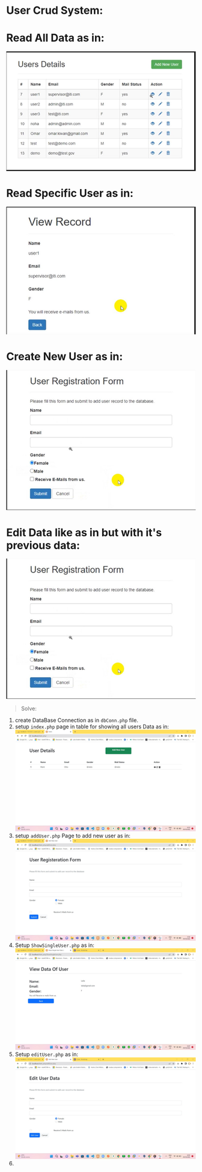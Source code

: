 # User Crud System:

# Read All Data as in:
 ![image](img/IndexPage.jpg)

# Read Specific User as in:
 ![image](img/ReadData.jpg)

# Create New User as in: 
 ![image](img/CreateUser.jpg)

# Edit Data like as in but with it's previous data:
 ![image](img/CreateUser.jpg)

> Solve: 
 1. create DataBase Connection as in `dbConn.php` file.
 2. setup `index.php` page in table for showing all users Data as in:
   ![image](img/SetupIndexPage.jpg)
 3. setup `addUser.php` Page to add new user as in:
   ![image](img/SetupCreateUser.jpg)
 4. Setup `ShowSingleUser.php` as in: 
   ![image](img/SetupShowUserData.jpg)
 5. Setup `editUser.php` as in: 
  ![image](img/SetupEditUserData.jpg)
 6. 
